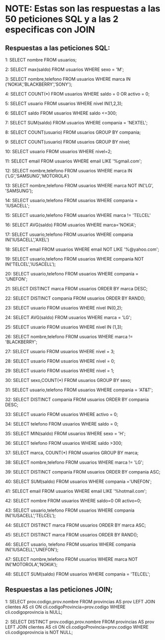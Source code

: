 # NOTE: Estas son las respuestas a las 50 peticiones SQL y a las 2 especificas con JOIN

Respuestas a las peticiones SQL:
--------------------------------

1: SELECT nombre FROM usuarios;

2: SELECT max(saldo) FROM usuarios
   WHERE sexo = 'M';
   
3: SELECT nombre,telefono FROM usuarios
   WHERE marca IN ('NOKIA','BLACKBERRY','SONY');
   
4: SELECT COUNT(*) FROM usuarios
	WHERE saldo = 0 OR activo = 0;

5: SELECT usuario FROM usuarios
   WHERE nivel IN(1,2,3);
   
6: SELECT saldo FROM usuarios
   WHERE saldo <=300;
   
7: SELECT SUM(saldo) FROM usuarios
   WHERE compania = 'NEXTEL';
   
8: SELECT COUNT(usuario) FROM usuarios
   GROUP BY compania;

9: SELECT COUNT(usuario) FROM usuarios
   GROUP BY nivel;
 
10: SELECT usuario FROM usuarios
    WHERE nivel=2;
   
11: SELECT email FROM usuarios
    WHERE email LIKE '%gmail.com';

12: SELECT nombre,telefono FROM usuarios
    WHERE marca IN ('LG','SAMSUNG','MOTOROLA')
	
13: SELECT nombre,telefono FROM usuarios
	WHERE marca NOT IN('LG', 'SAMSUNG');
	
14: SELECT usuario,telefono FROM usuarios
	WHERE compania = 'IUSACELL';
	
15: SELECT usuario,telefono FROM usuarios
	WHERE marca != 'TELCEL'
	
16: SELECT AVG(saldo) FROM usuarios
	WHERE marca='NOKIA';
	
17: SELECT usuario,telefono FROM usuarios
	WHERE compania IN('IUSACELL','AXEL')
	
18: SELECT email FROM usuarios
	WHERE email NOT LIKE '%@yahoo.com';
	
19: SELECT usuario,telefono FROM usuarios
	WHERE compania NOT IN('TELCEL','IUSACELL');

20: SELECT usuario,telefono FROM usuarios
	WHERE compania = 'UNEFON';

21: SELECT DISTINCT marca FROM usuarios
	ORDER BY marca DESC;

22: SELECT  DISTINCT compania FROM usuarios
	ORDER BY RAND();

23: SELECT usuario FROM usuarios
	WHERE nivel IN(0,2);

24: SELECT AVG(saldo) FROM usuarios
	WHERE marca = 'LG';

25: SELECT usuario FROM usuarios
	WHERE nivel IN (1,3);
 
26: SELECT nombre,telefono FROM usuarios
	WHERE marca != 'BLACKBERRY';

27: SELECT usuario FROM usuarios
	WHERE nivel = 3;

28: SELECT usuario FROM usuarios
	WHERE nivel = 0;

29: SELECT usuario FROM usuarios
	WHERE nivel = 1;

30: SELECT sexo,COUNT(*) FROM usuarios
	GROUP BY sexo;

31: SELECT usuario,telefono FROM usuarios
	WHERE compania = 'AT&T';

32: SELECT DISTINCT compania FROM usuarios
	ORDER BY compania DESC;

33: SELECT usuario FROM usuarios
	WHERE activo = 0;

34: SELECT telefono FROM usuarios
	WHERE saldo = 0;

35: SELECT MIN(saldo) FROM usuarios
	WHERE sexo = 'H';

36: SELECT telefono FROM usuarios
	WHERE saldo >300;

37: SELECT marca, COUNT(*) FROM usuarios
	GROUP BY marca;

38: SELECT nombre,telefono FROM usuarios
	WHERE marca != 'LG';

39: SELECT DISTINCT compania FROM usuarios
	ORDER BY compania ASC;

40: SELECT SUM(saldo) FROM usuarios
	WHERE compania ='UNEFON';

41: SELECT email FROM usuarios
	WHERE email LIKE '%hotmail.com';

42: SELECT nombre FROM usuarios
	WHERE saldo=0 OR activo=0;

43: SELECT usuario,telefono FROM usuarios
	WHERE compania IN('IUSACELL','TELCEL');

44: SELECT DISTINCT marca FROM usuarios
	ORDER BY marca ASC;

45: SELECT DISTINCT marca FROM usuarios
	ORDER BY RAND();

46: SELECT usuario, telefono FROM usuarios
	WHERE compania IN('IUSACELL','UNEFON');

47: SELECT nombre,telefono FROM usuarios
	WHERE marca NOT IN('MOTOROLA','NOKIA');

48: SELECT SUM(saldo) FROM usuarios
	WHERE compania = 'TELCEL';
	
	
Respuestas a las peticiones JOIN;
--------------------------------

1:  SELECT prov.codigo,prov.nombre FROM provincias AS prov
	LEFT JOIN clientes AS cli
	ON cli.codigoProvincia=prov.codigo
	WHERE cli.codigoprovincia is NULL;
	
2:  SELECT DISTINCT prov.codigo,prov.nombre FROM provincias AS prov
	LEFT JOIN clientes AS cli
	ON cli.codigoProvincia=prov.codigo
	WHERE cli.codigoprovincia is NOT NULL;
